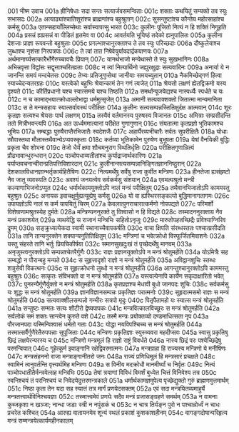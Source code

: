 001  भीष्म उवाच
001a ह्रीनिषेधाः सदा सन्तः सत्यार्जवसमन्विताः
001c शक्ताः कथयितुं सम्यक्ते तव स्युः सभासदः
002a अत्याढ्यांश्चातिशूरांश्च ब्राह्मणांश्च बहुश्रुतान्
002c सुसन्तुष्टांश्च कौन्तेय महोत्साहांश्च कर्मसु
003a एतान्सहायाँल्लिप्सेथाः सर्वास्वापत्सु भारत
003c कुलीनः पूजितो नित्यं न हि शक्तिं निगूहति
004a प्रसन्नं ह्यप्रसन्नं वा पीडितं हृतमेव वा
004c आवर्तयति भूयिष्ठं तदेको ह्यनुपालितः
005a कुलीना देशजाः प्राज्ञा रूपवन्तो बहुश्रुताः
005c प्रगल्भाश्चानुरक्ताश्च ते तव स्युः परिच्छदाः
006a दौष्कुलेयाश्च लुब्धाश्च नृशंसा निरपत्रपाः
006c ते त्वां तात निषेवेयुर्यावदार्द्रकपाणयः
007a अर्थमानार्घ्यसत्कारैर्भोगैरुच्चावचैः प्रियान्
007c यानर्थभाजो मन्येथास्ते ते स्युः सुखभागिनः
008a अभिन्नवृत्ता विद्वांसः सद्वृत्ताश्चरितव्रताः
008c न त्वां नित्यार्थिनो जह्युरक्षुद्राः सत्यवादिनः
009a अनार्या ये न जानन्ति समयं मन्दचेतसः
009c तेभ्यः प्रतिजुगुप्सेथा जानीयाः समयच्युतान्
010a नैकमिच्छेद्गणं हित्वा स्याच्चेदन्यतरग्रहः
010c यस्त्वेको बहुभिः श्रेयान्कामं तेन गणं त्यजेत्
011a श्रेयसो लक्षणं ह्येतद्विक्रमो यस्य दृश्यते
011c कीर्तिप्रधानो यश्च स्यात्समये यश्च तिष्ठति
012a समर्थान्पूजयेद्यश्च नास्पर्ध्यैः स्पर्धते च यः
012c न च कामाद्भयात्क्रोधाल्लोभाद्वा धर्ममुत्सृजेत्
013a अमानी सत्यवाक्शक्तो जितात्मा मान्यमानिता
013c स ते मन्त्रसहायः स्यात्सर्वावस्थं परीक्षितः
014a कुलीनः सत्यसम्पन्नस्तितिक्षुर्दक्ष आत्मवान्
014c शूरः कृतज्ञः सत्यश्च श्रेयसः पार्थ लक्षणम्
015a तस्यैवं वर्तमानस्य पुरुषस्य विजानतः
015c अमित्राः सम्प्रसीदन्ति ततो मित्रीभवन्त्यपि
016a अत ऊर्ध्वममात्यानां परीक्षेत गुणागुणान्
016c संयतात्मा कृतप्रज्ञो भूतिकामश्च भूमिपः
017a सम्बद्धाः पुरुषैराप्तैरभिजातैः स्वदेशजैः
017c अहार्यैरव्यभीचारैः सर्वतः सुपरीक्षितैः
018a योधाः स्रौवास्तथा मौलास्तथैवान्येऽप्यवस्कृताः
018c कर्तव्या भूतिकामेन पुरुषेण बुभूषता
019a येषां वैनयिकी बुद्धिः प्रकृता चैव शोभना
019c तेजो धैर्यं क्षमा शौचमनुराग स्थितिर्धृतिः
020a परीक्षितगुणान्नित्यं प्रौढभावान्धुरन्धरान्
020c पञ्चोपधाव्यतीतांश्च कुर्याद्राजार्थकारिणः
021a पर्याप्तवचनान्वीरान्प्रतिपत्तिविशारदान्
021c कुलीनान्सत्यसम्पन्नानिङ्गितज्ञाननिष्ठुरान्
022a देशकालविधानज्ञान्भर्तृकार्यहितैषिणः
022c नित्यमर्थेषु सर्वेषु राजा कुर्वीत मन्त्रिणः
023a हीनतेजा ह्यसंहृष्टो नैव जातु व्यवस्यति
023c अवश्यं जनयत्येव सर्वकर्मसु संशयान्
024a एवमल्पश्रुतो मन्त्री कल्याणाभिजनोऽप्युत
024c धर्मार्थकामयुक्तोऽपि नालं मन्त्रं परीक्षितुम्
025a तथैवानभिजातोऽपि काममस्तु बहुश्रुतः
025c अनायक इवाचक्षुर्मुह्यत्यूह्येषु कर्मसु
026a यो वा ह्यस्थिरसङ्कल्पो बुद्धिमानागतागमः
026c उपायज्ञोऽपि नालं स कर्म यापयितुं चिरम्
027a केवलात्पुनराचारात्कर्मणो नोपपद्यते
027c परिमर्शो विशेषाणामश्रुतस्येह दुर्मतेः
028a मन्त्रिण्यननुरक्ते तु विश्वासो न हि विद्यते
028c तस्मादननुरक्ताय नैव मन्त्रं प्रकाशयेत्
029a व्यथयेद्धि स राजानं मन्त्रिभिः सहितोऽनृजुः
029c मारुतोपहतच्छिद्रैः प्रविश्याग्निरिव द्रुमम्
030a सङ्क्रुध्यत्येकदा स्वामी स्थानाच्चैवापकर्षति
030c वाचा क्षिपति संरब्धस्ततः पश्चात्प्रसीदति
031a तानि तान्यनुरक्तेन शक्यान्यनुतितिक्षितुम्
031c मन्त्रिणां च भवेत्क्रोधो विस्फूर्जितमिवाशनेः
032a यस्तु संहरते तानि भर्तुः प्रियचिकीर्षया
032c समानसुखदुःखं तं पृच्छेदर्थेषु मानवम्
033a अनृजुस्त्वनुरक्तोऽपि सम्पन्नश्चेतरैर्गुणैः
033c राज्ञः प्रज्ञानयुक्तोऽपि न मन्त्रं श्रोतुमर्हति
034a योऽमित्रैः सह सम्बद्धो न पौरान्बहु मन्यते
034c स सुहृत्तादृशो राज्ञो न मन्त्रं श्रोतुमर्हति
035a अविद्वानशुचिः स्तब्धः शत्रुसेवी विकत्थनः
035c स सुहृत्क्रोधनो लुब्धो न मन्त्रं श्रोतुमर्हति
036a आगन्तुश्चानुरक्तोऽपि काममस्तु बहुश्रुतः
036c सत्कृतः संविभक्तो वा न मन्त्रं श्रोतुमर्हति
037a यस्त्वल्पेनापि कार्येण सकृदाक्षारितो भवेत्
037c पुनरन्यैर्गुणैर्युक्तो न मन्त्रं श्रोतुमर्हति
038a कृतप्रज्ञश्च मेधावी बुधो जानपदः शुचिः
038c सर्वकर्मसु यः शुद्धः स मन्त्रं श्रोतुमर्हति
039a ज्ञानविज्ञानसम्पन्नः प्रकृतिज्ञः परात्मनोः
039c सुहृदात्मसमो राज्ञः स मन्त्रं श्रोतुमर्हति
040a सत्यवाक्शीलसम्पन्नो गम्भीरः सत्रपो मृदुः
040c पितृपैतामहो यः स्यात्स मन्त्रं श्रोतुमर्हति
041a सन्तुष्टः सम्मतः सत्यः शौटीरो द्वेष्यपापकः
041c मन्त्रवित्कालविच्छूरः स मन्त्रं श्रोतुमर्हति
042a सर्वलोकं समं शक्तः सान्त्वेन कुरुते वशे
042c तस्मै मन्त्रः प्रयोक्तव्यो दण्डमाधित्सता नृप
043a पौरजानपदा यस्मिन्विश्वासं धर्मतो गताः
043c योद्धा नयविपश्चिच्च स मन्त्रं श्रोतुमर्हति
044a तस्मात्सर्वैर्गुणैरेतैरुपपन्नाः सुपूजिताः
044c मन्त्रिणः प्रकृतिज्ञाः स्युस्त्र्यवरा महदीप्सवः
045a स्वासु प्रकृतिषु छिद्रं लक्षयेरन्परस्य च
045c मन्त्रिणो मन्त्रमूलं हि राज्ञो राष्ट्रं विवर्धते
046a नास्य छिद्रं परः पश्येच्छिद्रेषु परमन्वियात्
046c गूहेत्कूर्म इवाङ्गानि रक्षेद्विवरमात्मनः
047a मन्त्रग्राहा हि राज्यस्य मन्त्रिणो ये मनीषिणः
047c मन्त्रसंहननो राजा मन्त्राङ्गानीतरो जनः
048a राज्यं प्रणिधिमूलं हि मन्त्रसारं प्रचक्षते
048c स्वामिनं त्वनुवर्तन्ति वृत्त्यर्थमिह मन्त्रिणः
049a स विनीय मदक्रोधौ मानमीर्ष्यां च निर्वृतः
049c नित्यं पञ्चोपधातीतैर्मन्त्रयेत्सह मन्त्रिभिः
050a तेषां त्रयाणां विविधं विमर्शं बुध्येत चित्तं विनिवेश्य तत्र
050c स्वनिश्चयं तं परनिश्चयं च निवेदयेदुत्तरमन्त्रकाले
051a धर्मार्थकामज्ञमुपेत्य पृच्छेद्युक्तो गुरुं ब्राह्मणमुत्तमार्थम्
051c निष्ठा कृता तेन यदा सह स्यात्तं तत्र मार्गं प्रणयेदसक्तम्
052a एवं सदा मन्त्रयितव्यमाहुर्ये मन्त्रतत्त्वार्थविनिश्चयज्ञाः
052c तस्मात्त्वमेवं प्रणयेः सदैव मन्त्रं प्रजासङ्ग्रहणे समर्थम्
053a न वामनाः कुब्जकृशा न खञ्जा; नान्धा जडाः स्त्री न नपुंसकं च
053c न चात्र तिर्यङ्न पुरो न पश्चान्नोर्ध्वं न चाधः प्रचरेत कश्चित्
054a आरुह्य वातायनमेव शून्यं स्थलं प्रकाशं कुशकाशहीनम्
054c वागङ्गदोषान्परिहृत्य मन्त्रं सम्मन्त्रयेत्कार्यमहीनकालम्


